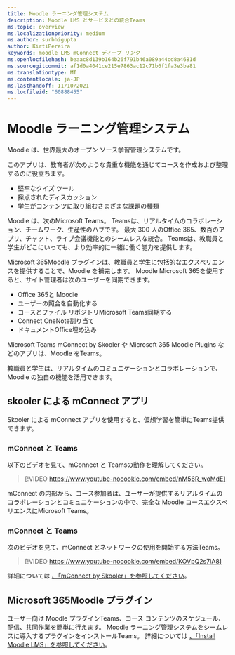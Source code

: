 ```yaml
---
title: Moodle ラーニング管理システム
description: Moodle LMS とサービスとの統合Teams
ms.topic: overview
ms.localizationpriority: medium
ms.author: surbhigupta
author: KirtiPereira
keywords: moodle LMS mConnect ディープ リンク
ms.openlocfilehash: beaac8d139b164b26f791b46a089a44cd8a4681d
ms.sourcegitcommit: af1d0a4041ce215e7863ac12c71b6f1fa3e3ba81
ms.translationtype: MT
ms.contentlocale: ja-JP
ms.lasthandoff: 11/10/2021
ms.locfileid: "60888455"
---
```

# <a name="moodle-learning-management-system"></a>Moodle ラーニング管理システム

Moodle は、世界最大のオープン ソース学習管理システムです。 

このアプリは、教育者が次のような貴重な機能を通じてコースを作成および整理するのに役立ちます。
* 堅牢なクイズ ツール 
* 採点されたディスカッション
* 学生がコンテンツに取り組むさまざまな課題の種類  
 
Moodle は、次のMicrosoft Teams。 Teamsは、リアルタイムのコラボレーション、チームワーク、生産性のハブです。 最大 300 人のOffice 365、数百のアプリ、チャット、ライブ会議機能とのシームレスな統合。 Teamsは、教職員と学生がどこにいっても、より効率的に一緒に働く能力を提供します。 
 
Microsoft 365Moodle プラグインは、教職員と学生に包括的なエクスペリエンスを提供することで、Moodle を補完します。 Moodle Microsoft 365を使用すると、サイト管理者は次のユーザーを同期できます。

* Office 365と Moodle
* ユーザーの照合を自動化する
* コースとファイル リポジトリMicrosoft Teams同期する
* Connect OneNote割り当て
* ドキュメントOffice埋め込み
 
Microsoft Teams mConnect by Skooler や Microsoft 365 Moodle Plugins などのアプリは、Moodle をTeams。

教職員と学生は、リアルタイムのコミュニケーションとコラボレーションで、Moodle の独自の機能を活用できます。

## <a name="mconnect-app-by-skooler"></a>skooler による mConnect アプリ

Skooler による mConnect アプリを使用すると、仮想学習を簡単にTeams提供できます。

### <a name="why-mconnect-and-teams"></a>mConnect と Teams

以下のビデオを見て、mConnect と Teamsの動作を理解してください。

> [!VIDEO https://www.youtube-nocookie.com/embed/nM56R_woMdE]

mConnect の内部から、コース参加者は、ユーザーが提供するリアルタイムのコラボレーションとコミュニケーションの中で、完全な Moodle コースエクスペリエンスにMicrosoft Teams。

### <a name="get-started-with-mconnect-and-teams"></a>mConnect と Teams

次のビデオを見て、mConnect とネットワークの使用を開始する方法Teams。

> [!VIDEO https://www.youtube-nocookie.com/embed/KOVpQ2s7iA8]

詳細については [、「mConnect by Skooler」を参照してください](https://skooler.com/mconnect/how-to/)。

## <a name="microsoft-365-moodle-plugins"></a>Microsoft 365Moodle プラグイン

ユーザー向け Moodle プラグインTeams、コース コンテンツのスケジュール、配信、共同作業を簡単に行えます。 Moodle ラーニング管理システムをシームレスに導入するプラグインをインストールTeams。 詳細については [、「Install Moodle LMS」を参照してください](moodleInstructions.md)。

